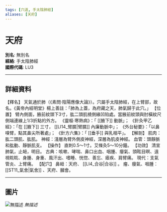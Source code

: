 ```yaml
---
tags: [穴道, 手太陰肺經]
aliases: [天府]
---
```


# 天府

**別名**: 無別名  
**經絡**: 手太陰肺經  
**國際代碼**: LU3  

---

## 詳細資料
【釋名】
天氣通於肺（《素問‧陰陽應像大論》）。穴屬手太陰肺經，在上臂部，故名。《黃帝內經明堂》楊上善註：「肺為上蓋，為府藏之天，肺氣歸于此穴。」
【位置】
臂內側面，腋前紋頭下3寸，肱二頭肌橈側緣凹陷處。當腋前紋頭與肘橫紋尺側端連線上1/3折點的外方。
《靈樞‧寒熱病》：「 [[腋下]] 動脈」；
《針灸甲乙經》：「在 [[腋下]] 三寸， [[LI14_臂臑|臂臑]] 內廉動脈中」；
《外台秘要》：「以鼻嗅臂，點其鼻尖所著處」；
《針方六集》：「 [[垂手]] 與乳相平」。
【解剖】
肌肉：肱二頭肌、肱肌。
神經：淺層為臂外側皮神經，深層為肌皮神經。
血管：頭靜脈和肱動、靜脈肌支。
【操作】
直刺0.5～1寸。艾條灸5～10分鐘。
【功效】
清宣肺氣，止衄，明目。
古典：咳嗽、哮喘、鼻口出血、咽腫、癭氣、頭眩目暝、遠視䀮䀮、身腫、身重、風汗出、嗜睡、恍惚、善忘、瘧疾、肩臂痛。
現代：支氣管炎、上臂痛。
【配穴】
鼻衄：天府、 [[LI4_合谷|合谷]] 。
瘤、癭氣、咽腫： [[ST11_氣舍|氣舍]] 、天府、膕會。

---

## 圖片
![無描述](https://yibian.hopto.org/pic/shu16/42.gif)
_無描述_

